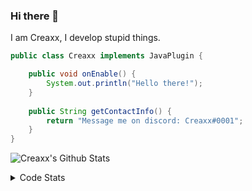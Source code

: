 ### Hi there 👋

I am Creaxx, I develop stupid things. 

```java
public class Creaxx implements JavaPlugin {

    public void onEnable() {
        System.out.println("Hello there!");
    }
    
    public String getContactInfo() {
        return "Message me on discord: Creaxx#0001";
    }
}
```

![Creaxx's Github Stats](https://github-readme-stats.vercel.app/api?username=CreaxxOG&show_icons=true&theme=dark&count_private=true)

<details>
  <summary>Code Stats</summary>

<!--START_SECTION:waka-->
![Code Time](http://img.shields.io/badge/Code%20Time-638%20hrs%2042%20mins-blue)

![Lines of code](https://img.shields.io/badge/From%20Hello%20World%20I%27ve%20Written-24%20Thousand%20lines%20of%20code-blue)

**🐱 My GitHub Data** 

> 🏆 88 Contributions in the Year 2022
 > 
> 📦 388.5 kB Used in GitHub's Storage 
 > 
> 🚫 Not Opted to Hire
 > 
> 📜 1 Public Repository 
 > 
> 🔑 5 Private Repositories  
 > 
**I'm a Night 🦉** 

```text
🌞 Morning    16 commits     ██░░░░░░░░░░░░░░░░░░░░░░░   8.99% 
🌆 Daytime    60 commits     ████████░░░░░░░░░░░░░░░░░   33.71% 
🌃 Evening    97 commits     █████████████░░░░░░░░░░░░   54.49% 
🌙 Night      5 commits      ░░░░░░░░░░░░░░░░░░░░░░░░░   2.81%

```
📅 **I'm Most Productive on Thursday** 

```text
Monday       19 commits     ██░░░░░░░░░░░░░░░░░░░░░░░   10.67% 
Tuesday      21 commits     ███░░░░░░░░░░░░░░░░░░░░░░   11.8% 
Wednesday    24 commits     ███░░░░░░░░░░░░░░░░░░░░░░   13.48% 
Thursday     34 commits     ████░░░░░░░░░░░░░░░░░░░░░   19.1% 
Friday       34 commits     ████░░░░░░░░░░░░░░░░░░░░░   19.1% 
Saturday     26 commits     ███░░░░░░░░░░░░░░░░░░░░░░   14.61% 
Sunday       20 commits     ██░░░░░░░░░░░░░░░░░░░░░░░   11.24%

```


📊 **This Week I Spent My Time On** 

```text
💬 Programming Languages: 
TypeScript               8 hrs 41 mins       ████████████░░░░░░░░░░░░░   51.42% 
Java                     5 hrs 59 mins       ████████░░░░░░░░░░░░░░░░░   35.42% 
JSON                     31 mins             ░░░░░░░░░░░░░░░░░░░░░░░░░   3.08% 
XML                      29 mins             ░░░░░░░░░░░░░░░░░░░░░░░░░   2.93% 
YAML                     28 mins             ░░░░░░░░░░░░░░░░░░░░░░░░░   2.84%

🔥 Editors: 
IntelliJ                 16 hrs 54 mins      █████████████████████████   100.0%

```

**I Mostly Code in Java** 

```text
Java                     5 repos             █████████████████░░░░░░░░   71.43% 
EJS                      1 repo              ███░░░░░░░░░░░░░░░░░░░░░░   14.29% 
Kotlin                   1 repo              ███░░░░░░░░░░░░░░░░░░░░░░   14.29%

```



 Last Updated on 14/05/2022 06:44:13 UTC
<!--END_SECTION:waka-->
</details>
